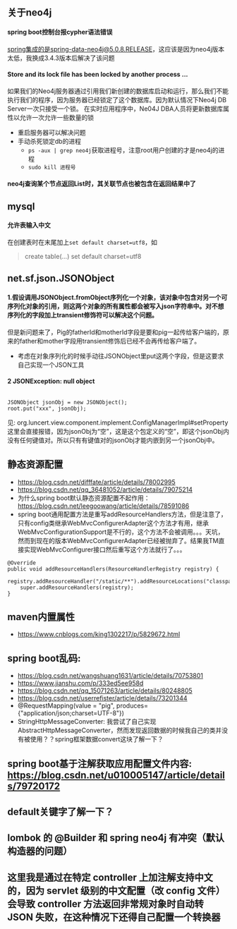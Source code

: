 ## 关于neo4j
#### spring boot控制台报cypher语法错误
spring集成的是spring-data-neo4j@5.0.8.RELEASE，这应该是因为neo4j版本太低，我换成3.4.3版本后解决了该问题
#### Store and its lock file has been locked by another process ...
如果我们的Neo4j服务器通过引用我们新创建的数据库启动和运行，那么我们不能执行我们的程序，因为服务器已经锁定了这个数据库。因为默认情况下Neo4j DB Server一次只接受一个锁。 在实时应用程序中，Ne04J DBA人员将更新数据库属性以允许一次允许一些数量的锁
* 重启服务器可以解决问题
* 手动杀死锁定db的进程
    * ```ps -aux | grep neo4j```获取进程号，注意root用户创建的才是neo4j的进程
    * ```sudo kill 进程号```
#### neo4j查询某个节点返回List时，其关联节点也被包含在返回结果中了

## mysql
#### 允许表输入中文
在创建表时在末尾加上```set default charset=utf8```，如
> create table(...) set default charset=utf8

## net.sf.json.JSONObject
#### 1.假设调用JSONObject.fromObject序列化一个对象，该对象中包含对另一个可序列化对象的引用，则这两个对象的所有属性都会被写入json字符串中。对不想序列化的字段加上transient修饰符可以解决这个问题。
但是新问题来了，Pig的fatherId和motherId字段是要和pig一起传给客户端的，原来的father和mother字段用transient修饰后已经不会再传给客户端了。
* 考虑在对象序列化的时候手动往JSONObject里put这两个字段，但是这要求自己实现一个JSON工具
#### 2 JSONException: null object
<pre><code>
JSONObject jsonObj = new JSONObject();
root.put("xxx", jsonObj);
</code></pre>
见: org.luncert.view.component.implement.ConfigManagerImpl#setProperty
这里会直接报错，因为jsonObj为“空”，这是这个包定义的“空”，即这个jsonObj内没有任何键值对。所以只有有键值对的jsonObj才能内嵌到另一个jsonObj中。

## 静态资源配置
* https://blog.csdn.net/difffate/article/details/78002995
* https://blog.csdn.net/qq_36481052/article/details/79075214
* 为什么spring boot默认静态资源配置不起作用：https://blog.csdn.net/leegoowang/article/details/78591086
* spring boot通用配置方法是重写addResourceHandlers方法，但是注意了，只有config类继承WebMvcConfigurerAdapter这个方法才有用，继承WebMvcConfigurationSupport是不行的，这个方法不会被调用。。。天坑，然而到现在的版本WebMvcConfigurerAdapter已经被抛弃了。结果我TM直接实现WebMvcConfigurer接口然后重写这个方法就行了。。。
<pre><code>@Override
public void addResourceHandlers(ResourceHandlerRegistry registry) {
    registry.addResourceHandler("/static/**").addResourceLocations("classpath:/static/");
    super.addResourceHandlers(registry);
}
</code></pre>

## maven内置属性
* https://www.cnblogs.com/king1302217/p/5829672.html

## spring boot乱码:
* https://blog.csdn.net/wangshuang1631/article/details/70753801
* https://www.jianshu.com/p/333ed5ee958d
* https://blog.csdn.net/qq_15071263/article/details/80248805
* https://blog.csdn.net/userrefister/article/details/73201344
* @RequestMapping(value = "pig", produces={"application/json;charset=UTF-8"})
* StringHttpMessageConverter: 我尝试了自己实现AbstractHttpMessageConverter，然而发现返回数据的时候我自己的类并没有被使用？？spring框架数据convert这块了解一下？
 

## spring boot基于注解获取应用配置文件内容: https://blog.csdn.net/u010005147/article/details/79720172

## default关键字了解一下？

## lombok 的 @Builder 和 spring neo4j 有冲突（默认构造器的问题）

## 这里我是通过在特定 controller 上加注解支持中文的，因为 servlet 级别的中文配置（改 config 文件）会导致 controller 方法返回非常规对象时自动转 JSON 失败，在这种情况下还得自己配置一个转换器